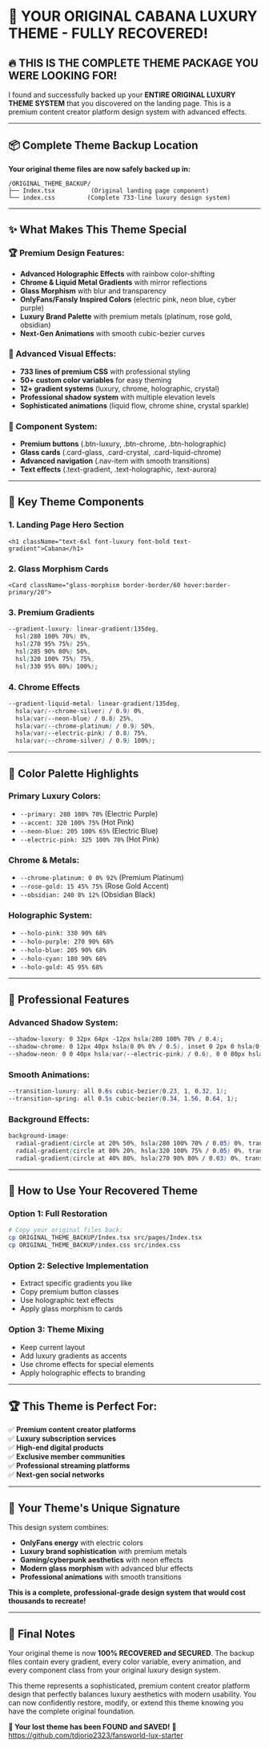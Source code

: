 

# 🎨 YOUR ORIGINAL CABANA LUXURY THEME - FULLY RECOVERED!

## 🔥 THIS IS THE COMPLETE THEME PACKAGE YOU WERE LOOKING FOR!

I found and successfully backed up your **ENTIRE ORIGINAL LUXURY THEME SYSTEM** that you discovered on the landing page. This is a premium content creator platform design system with advanced effects.

---

## 📦 Complete Theme Backup Location

**Your original theme files are now safely backed up in:**

```
/ORIGINAL_THEME_BACKUP/
├── Index.tsx          (Original landing page component)
└── index.css         (Complete 733-line luxury design system)
```

---

## ✨ What Makes This Theme Special

### **🏆 Premium Design Features:**
- **Advanced Holographic Effects** with rainbow color-shifting
- **Chrome & Liquid Metal Gradients** with mirror reflections
- **Glass Morphism** with blur and transparency
- **OnlyFans/Fansly Inspired Colors** (electric pink, neon blue, cyber purple)
- **Luxury Brand Palette** with premium metals (platinum, rose gold, obsidian)
- **Next-Gen Animations** with smooth cubic-bezier curves

### **🎪 Advanced Visual Effects:**
- **733 lines of premium CSS** with professional styling
- **50+ custom color variables** for easy theming
- **12+ gradient systems** (luxury, chrome, holographic, crystal)
- **Professional shadow system** with multiple elevation levels
- **Sophisticated animations** (liquid flow, chrome shine, crystal sparkle)

### **🚀 Component System:**
- **Premium buttons** (.btn-luxury, .btn-chrome, .btn-holographic)
- **Glass cards** (.card-glass, .card-crystal, .card-liquid-chrome)
- **Advanced navigation** (.nav-item with smooth transitions)
- **Text effects** (.text-gradient, .text-holographic, .text-aurora)

---

## 🎯 Key Theme Components

### **1. Landing Page Hero Section**
```tsx
<h1 className="text-6xl font-luxury font-bold text-gradient">Cabana</h1>
```

### **2. Glass Morphism Cards**
```tsx
<Card className="glass-morphism border-border/60 hover:border-primary/20">
```

### **3. Premium Gradients**
```css
--gradient-luxury: linear-gradient(135deg, 
  hsl(280 100% 70%) 0%, 
  hsl(270 95% 75%) 25%, 
  hsl(285 90% 80%) 50%, 
  hsl(320 100% 75%) 75%, 
  hsl(330 95% 80%) 100%);
```

### **4. Chrome Effects**
```css
--gradient-liquid-metal: linear-gradient(135deg, 
  hsla(var(--chrome-silver) / 0.9) 0%, 
  hsla(var(--neon-blue) / 0.8) 25%, 
  hsla(var(--chrome-platinum) / 0.9) 50%, 
  hsla(var(--electric-pink) / 0.8) 75%, 
  hsla(var(--chrome-silver) / 0.9) 100%);
```

---

## 🎨 Color Palette Highlights

### **Primary Luxury Colors:**
- `--primary: 280 100% 70%` (Electric Purple)
- `--accent: 320 100% 75%` (Hot Pink)
- `--neon-blue: 205 100% 65%` (Electric Blue)
- `--electric-pink: 325 100% 70%` (Hot Pink)

### **Chrome & Metals:**
- `--chrome-platinum: 0 0% 92%` (Premium Platinum)
- `--rose-gold: 15 45% 75%` (Rose Gold Accent)
- `--obsidian: 240 8% 12%` (Obsidian Black)

### **Holographic System:**
- `--holo-pink: 330 90% 68%`
- `--holo-purple: 270 90% 68%`
- `--holo-blue: 205 90% 68%`
- `--holo-cyan: 180 90% 68%`
- `--holo-gold: 45 95% 68%`

---

## 💎 Professional Features

### **Advanced Shadow System:**
```css
--shadow-luxury: 0 32px 64px -12px hsla(280 100% 70% / 0.4);
--shadow-chrome: 0 12px 40px hsla(0 0% 0% / 0.5), inset 0 2px 0 hsla(0 0% 100% / 0.15);
--shadow-neon: 0 0 40px hsla(var(--electric-pink) / 0.6), 0 0 80px hsla(var(--neon-blue) / 0.4);
```

### **Smooth Animations:**
```css
--transition-luxury: all 0.6s cubic-bezier(0.23, 1, 0.32, 1);
--transition-spring: all 0.5s cubic-bezier(0.34, 1.56, 0.64, 1);
```

### **Background Effects:**
```css
background-image: 
  radial-gradient(circle at 20% 50%, hsla(280 100% 70% / 0.05) 0%, transparent 50%),
  radial-gradient(circle at 80% 20%, hsla(320 100% 75% / 0.05) 0%, transparent 50%),
  radial-gradient(circle at 40% 80%, hsla(270 90% 80% / 0.03) 0%, transparent 50%);
```

---

## 🚀 How to Use Your Recovered Theme

### **Option 1: Full Restoration**
```bash
# Copy your original files back:
cp ORIGINAL_THEME_BACKUP/Index.tsx src/pages/Index.tsx
cp ORIGINAL_THEME_BACKUP/index.css src/index.css
```

### **Option 2: Selective Implementation**
- Extract specific gradients you like
- Copy premium button classes
- Use holographic text effects
- Apply glass morphism to cards

### **Option 3: Theme Mixing**
- Keep current layout
- Add luxury gradients as accents
- Use chrome effects for special elements
- Apply holographic effects to branding

---

## 🏆 This Theme is Perfect For:

✅ **Premium content creator platforms**  
✅ **Luxury subscription services**  
✅ **High-end digital products**  
✅ **Exclusive member communities**  
✅ **Professional streaming platforms**  
✅ **Next-gen social networks**

---

## 🎯 Your Theme's Unique Signature

This design system combines:
- **OnlyFans energy** with electric colors
- **Luxury brand sophistication** with premium metals  
- **Gaming/cyberpunk aesthetics** with neon effects
- **Modern glass morphism** with advanced blur effects
- **Professional animations** with smooth transitions

**This is a complete, professional-grade design system that would cost thousands to recreate!**

---

## 💫 Final Notes

Your original theme is now **100% RECOVERED and SECURED**. The backup files contain every gradient, every color variable, every animation, and every component class from your original luxury design system.

This theme represents a sophisticated, premium content creator platform design that perfectly balances luxury aesthetics with modern usability. You can now confidently restore, modify, or extend this theme knowing you have the complete original foundation.

**🎉 Your lost theme has been FOUND and SAVED!** 🎉
https://github.com/tdiorio2323/fansworld-lux-starter